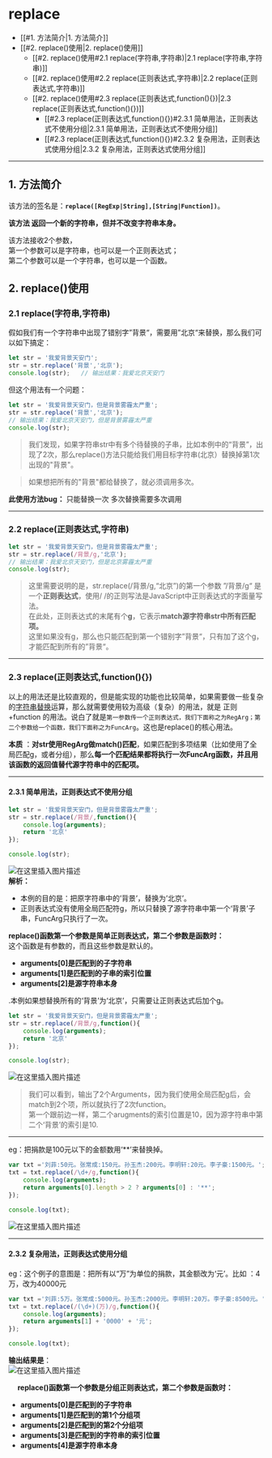# replace

- [[#1\. 方法简介|1\. 方法简介]]
- [[#2\. replace()使用|2\. replace()使用]]
	- [[#2\. replace()使用#2.1 replace(字符串,字符串)|2.1 replace(字符串,字符串)]]
	- [[#2\. replace()使用#2.2 replace(正则表达式,字符串)|2.2 replace(正则表达式,字符串)]]
	- [[#2\. replace()使用#2.3 replace(正则表达式,function(){})|2.3 replace(正则表达式,function(){})]]
		- [[#2.3 replace(正则表达式,function(){})#2.3.1 简单用法，正则表达式不使用分组|2.3.1 简单用法，正则表达式不使用分组]]
		- [[#2.3 replace(正则表达式,function(){})#2.3.2 复杂用法，正则表达式使用分组|2.3.2 复杂用法，正则表达式使用分组]]

___

## 1\. 方法简介

该方法的签名是：**`replace([RegExp|String],[String|Function])`**。

**该方法 返回一个新的字符串，但并不改变字符串本身。**

该方法接收2个参数，  
第一个参数可以是字符串，也可以是一个正则表达式；  
第二个参数可以是一个字符串，也可以是一个函数。

## 2\. replace()使用

### 2.1 replace(字符串,字符串)

假如我们有一个字符串中出现了错别字”背景“，需要用”北京“来替换，那么我们可以如下搞定：

```javascript
let str = '我爱背景天安门';
str = str.replace('背景','北京');
console.log(str);   // 输出结果：我爱北京天安门
```

但这个用法有一个问题：

```javascript
let str = '我爱背景天安门，但是背景雾霾太严重';
str = str.replace('背景','北京');
// 输出结果：我爱北京天安门，但是背景雾霾太严重
console.log(str);
```

> 我们发现，如果字符串str中有多个待替换的子串，比如本例中的“背景”，出现了2次，那么replace()方法只能给我们用目标字符串(北京）替换掉第1次出现的"背景"。

> 如果想把所有的"背景"都给替换了，就必须调用多次。

**此使用方法bug：** 只能替换一次 多次替换需要多次调用

___

### 2.2 replace(正则表达式,字符串)

```javascript
let str = '我爱背景天安门，但是背景雾霾太严重';
str = str.replace(/背景/g,'北京');
// 输出结果：我爱北京天安门，但是北京雾霾太严重
console.log(str); 
```

> 这里需要说明的是，str.replace(/背景/g,“北京”)的第一个参数 ”/背景/g“ 是一个**正则表达式**，使用/ /的正则写法是JavaScript中正则表达式的字面量写法。  
> 在此处，正则表达式的末尾有个**g**，它表示**match源字符串str中所有匹配项。**  
> 这里如果没有g，那么也只能匹配到第一个错别字”背景“，只有加了这个g，才能匹配到所有的”背景“。

___

### 2.3 replace(正则表达式,function(){})

以上的用法还是比较直观的，但是能实现的功能也比较简单，如果需要做一些复杂的[字符串替换](https://so.csdn.net/so/search?q=%E5%AD%97%E7%AC%A6%E4%B8%B2%E6%9B%BF%E6%8D%A2&spm=1001.2101.3001.7020)运算，那么就需要使用较为高级（复杂）的用法，就是 正则+function 的用法。说白了就是`第一参数传一个正则表达式，我们下面称之为RegArg；第二个参数给一个函数，我们下面称之为FuncArg`。这也是replace()的核心用法。

**本质** ：**对str使用RegArg做match()匹配**，如果匹配到多项结果（比如使用了全局匹配g，或者分组），那么**每一个匹配结果都将执行一次FuncArg函数，并且用该函数的返回值替代源字符串中的匹配项。**

___

#### 2.3.1 简单用法，正则表达式不使用分组

```javascript
let str = '我爱背景天安门，但是背景雾霾太严重';
str = str.replace(/背景/,function(){
    console.log(arguments);
    return '北京'
});

console.log(str);
```

![在这里插入图片描述](https://img-blog.csdnimg.cn/84ea0b39e14e41738840c6405b511077.png?x-oss-process=image/watermark,type_d3F5LXplbmhlaQ,shadow_50,text_Q1NETiBA5Y2X5qCAfnptdA==,size_20,color_FFFFFF,t_70,g_se,x_16)  
**解析：**

-   本例的目的是：把原字符串中的’背景’，替换为’北京’。
-   正则表达式没有使用全局匹配符g，所以只替换了源字符串中第一个‘背景’子串，FuncArg只执行了一次。

**replace()函数第一个参数是简单正则表达式，第二个参数是函数时：**  
这个函数是有参数的，而且这些参数是默认的。

-   **arguments\[0\]是匹配到的子字符串**
-   **arguments\[1\]是匹配到的子串的索引位置**
-   **arguments\[2\]是源字符串本身**

.本例如果想替换所有的‘背景’为‘北京’，只需要让正则表达式后加个g。

```javascript
let str = '我爱背景天安门，但是背景雾霾太严重';
str = str.replace(/背景/g,function(){
    console.log(arguments);
    return '北京'
});

console.log(str);
```

![在这里插入图片描述](https://img-blog.csdnimg.cn/90fd02cee026464d87b56035ff97284a.png)

> 我们可以看到，输出了2个Arguments，因为我们使用全局匹配g后，会match到2个项，所以就执行了2次function。  
> 第一个跟前边一样，第二个arugments的索引位置是10，因为源字符串中第二个‘背景’的索引是10.

___

eg：把捐款是100元以下的金额数用‘\*\*’来替换掉。

```javascript
var txt ='刘菲:50元。张常成:150元。孙玉杰:200元。李明轩:20元。李子豪:1500元。';
txt = txt.replace(/\d+/g,function(){
    console.log(arguments);
    return arguments[0].length > 2 ? arguments[0] : '**';
});

console.log(txt);
```

![在这里插入图片描述](https://img-blog.csdnimg.cn/84030ddbfe344667bdbbb213d617483e.png?x-oss-process=image/watermark,type_d3F5LXplbmhlaQ,shadow_50,text_Q1NETiBA5Y2X5qCAfnptdA==,size_20,color_FFFFFF,t_70,g_se,x_16)

___

#### 2.3.2 复杂用法，正则表达式使用分组

eg：这个例子的意图是：把所有以“万”为单位的捐款，其金额改为‘元’。比如 ：4万，改为40000元

```javascript
var txt ='刘菲:5万。张常成:5000元。孙玉杰:2000元。李明轩:20万。李子豪:8500元。';
txt = txt.replace(/(\d+)(万)/g,function(){
    console.log(arguments);
    return arguments[1] + '0000' + '元';
});

console.log(txt);
```

**输出结果是**：　  
![在这里插入图片描述](https://img-blog.csdnimg.cn/e476abd35cb94a5e95021a201632c627.png)

　 **replace()函数第一个参数是分组正则表达式，第二个参数是函数时：**

-   **arguments\[0\]是匹配到的子字符串**
-   **arguments\[1\]是匹配到的第1个分组项**
-   **arguments\[2\]是匹配到的第2个分组项**
-   **arguments\[3\]是匹配到的字符串的索引位置**
-   **arguments\[4\]是源字符串本身**